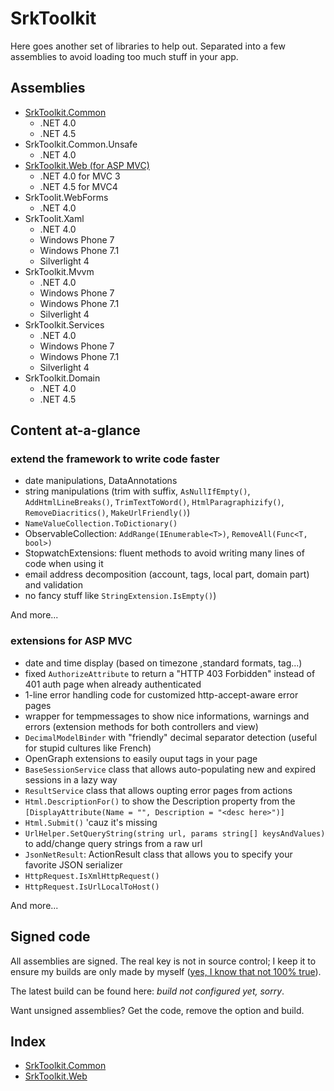SrkToolkit
==========

Here goes another set of libraries to help out. Separated into a few assemblies to avoid loading too much stuff in your app.

Assemblies
--------------------

- [SrkToolkit.Common](SrkToolkit.Common.md)
	- .NET 4.0
	- .NET 4.5
- SrkToolkit.Common.Unsafe
	- .NET 4.0
- [SrkToolkit.Web (for ASP MVC)](SrkToolkit.Web.md)
	- .NET 4.0 for MVC 3
	- .NET 4.5 for MVC4 
- SrkToolit.WebForms
	- .NET 4.0 
- SrkToolit.Xaml
	- .NET 4.0
	- Windows Phone 7
	- Windows Phone 7.1
	- Silverlight 4
- SrkToolkit.Mvvm
	- .NET 4.0
	- Windows Phone 7
	- Windows Phone 7.1
	- Silverlight 4
- SrkToolkit.Services
	- .NET 4.0
	- Windows Phone 7
	- Windows Phone 7.1
	- Silverlight 4
- SrkToolkit.Domain
	- .NET 4.0
	- .NET 4.5

Content at-a-glance
--------------------

### extend the framework to write code faster

 
  - date manipulations, DataAnnotations
  - string manipulations (trim with suffix, `AsNullIfEmpty()`, `AddHtmlLineBreaks()`, `TrimTextToWord()`, `HtmlParagraphizify()`, `RemoveDiacritics()`, `MakeUrlFriendly()`) 
  - `NameValueCollection.ToDictionary()`
  - ObservableCollection<T>: `AddRange(IEnumerable<T>)`, `RemoveAll(Func<T, bool>)`
  - StopwatchExtensions: fluent methods to avoid writing many lines of code when using it  
  - email address decomposition (account, tags, local part, domain part) and validation
  - no fancy stuff like `StringExtension.IsEmpty()`)

And more...

### extensions for ASP MVC
 
 - date and time display (based on timezone ,standard formats, <time /> tag...)
 - fixed `AuthorizeAttribute` to return a "HTTP 403 Forbidden" instead of 401 auth page when already authenticated
 - 1-line error handling code for customized http-accept-aware error pages
 - wrapper for tempmessages to show nice informations, warnings and errors (extension methods for both controllers and view)
 - `DecimalModelBinder` with "friendly" decimal separator detection (useful for stupid cultures like French)
 - OpenGraph extensions to easily ouput tags in your page
 - `BaseSessionService` class that allows auto-populating new and expired sessions in a lazy way
 - `ResultService` class that allows oupting error pages from actions
 - `Html.DescriptionFor()` to show the Description property from the `[DisplayAttribute(Name = "", Description = "<desc here>")]`
 - `Html.Submit()` 'cauz it's missing
 - `UrlHelper.SetQueryString(string url, params string[] keysAndValues)` to add/change query strings from a raw url
 - `JsonNetResult`: ActionResult class that allows you to specify your favorite JSON serializer
 - `HttpRequest.IsXmlHttpRequest()`
 - `HttpRequest.IsUrlLocalToHost()`

And more...

Signed code
--------------------

All assemblies are signed. The real key is not in source control; I keep it to ensure my builds are only made by myself ([yes, I know that not 100% true][1]).

The latest build can be found here: _build not configured yet, sorry_.

Want unsigned assemblies? Get the code, remove the option and build.

Index
--------------------

- [SrkToolkit.Common](SrkToolkit.Common.md)
- [SrkToolkit.Web](SrkToolkit.Web.md)































[1]: http://ianpicknell.blogspot.fr/2010/02/tampering-with-strong-named-assembly.html

